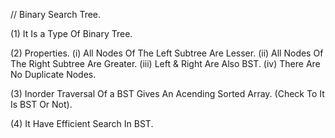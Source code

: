 // Binary Search Tree.

(1) It Is a Type Of Binary Tree. 

(2) Properties.
    (i) All Nodes Of The Left Subtree Are Lesser.
    (ii) All Nodes Of The Right Subtree Are Greater. 
    (iii) Left & Right Are Also BST.
    (iv) There Are No Duplicate Nodes. 

(3) Inorder Traversal Of a BST Gives An Acending Sorted Array. (Check To It Is BST Or Not).

(4) It Have Efficient Search In BST. 
